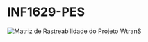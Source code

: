 # INF1629-PES

![Matriz de Rastreabilidade do Projeto WtranS](INF1629-PES/Documentos/matriz_rastreabilidade.JPG?raw=true "Title")
